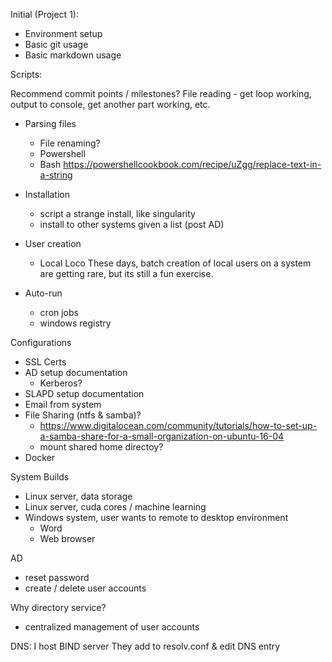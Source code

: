 Initial (Project 1):

- Environment setup
- Basic git usage
- Basic markdown usage

Scripts:

Recommend commit points / milestones?
File reading - get loop working, output to console, get another part working, etc.

- Parsing files

  - File renaming?
  - Powershell
  - Bash
    https://powershellcookbook.com/recipe/uZgg/replace-text-in-a-string

- Installation
  - script a strange install, like singularity
  - install to other systems given a list (post AD)
- User creation
  - Local Loco These days, batch creation of local users on a system are getting rare, but its still a fun exercise.
- Auto-run
  - cron jobs
  - windows registry

Configurations

- SSL Certs
- AD setup documentation
  - Kerberos?
- SLAPD setup documentation
- Email from system
- File Sharing (ntfs & samba)?
  - https://www.digitalocean.com/community/tutorials/how-to-set-up-a-samba-share-for-a-small-organization-on-ubuntu-16-04
  - mount shared home directoy?
- Docker

System Builds

- Linux server, data storage
- Linux server, cuda cores / machine learning
- Windows system, user wants to remote to desktop environment
  - Word
  - Web browser

AD
  - reset password
  - create / delete user accounts

Why directory service?
  - centralized management of user accounts

DNS:
I host BIND server
They add to resolv.conf & edit DNS entry
